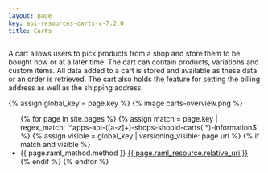 ```yaml
---
layout: page
key: api-resources-carts-v-7.2.0
title: Carts
---
```


A cart allows users to pick products from a shop and store them to be bought now or at a later time.
The cart can contain products, variations and custom items.
All data added to a cart is stored and available as these data or an order is retrieved.
The cart also holds the feature for setting the billing address as well as the shipping address.

{% assign global_key = page.key %}
{% image carts-overview.png %}

<ul id="resource-list">
  {% for page in site.pages %}
    {% assign match = page.key | regex_match: '^apps-api-([a-z]+)-shops-shopid-carts(.*)-information$' %}
    {% assign visible = global_key | versioning_visible: page.url %}
    {% if match and visible %}
      <li class="resource-entry">
        <span class="http-method http-method-{{ page.raml_method.method | downcase }}">{{ page.raml_method.method }}</span>
        <a href="{{ page.url | prepend: site.baseurl }}">{{ page.raml_resource.relative_uri }}</a>
      </li>
    {% endif %}
  {% endfor %}
</ul>

